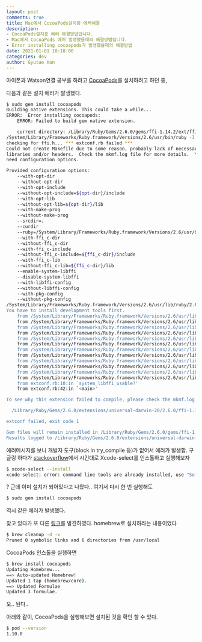 ```yaml
---
layout: post
comments: true
title: Mac에서 CocoaPods설치중 에러해결
description: 
- CocoaPods설치중 에러 해결방법입니다.
- Mac에서 CocoaPods 에러 발생했을때의 해결방법입니다.
- Error installing cocoapods가 발생했을때의 해결방법
date: 2021-01-01 10:18:00
categories: dev
author: Gyutae Han
---
```


아이폰과 Watson연결 공부를 하려고 [CocoaPods](https://guides.cocoapods.org/using/getting-started.html#getting-started)를 설치하려고 하던 중, 

다음과 같은 설치 에러가 발생했다.

```bash
$ sudo gem install cocoapods                                                                                                                 
Building native extensions. This could take a while...
ERROR:  Error installing cocoapods:
	ERROR: Failed to build gem native extension.

    current directory: /Library/Ruby/Gems/2.6.0/gems/ffi-1.14.2/ext/ffi_c
/System/Library/Frameworks/Ruby.framework/Versions/2.6/usr/bin/ruby -I /Library/Ruby/Site/2.6.0 -r ./siteconf20210101-11931-rfm5dv.rb extconf.rb
checking for ffi.h... *** extconf.rb failed ***
Could not create Makefile due to some reason, probably lack of necessary
libraries and/or headers.  Check the mkmf.log file for more details.  You may
need configuration options.

Provided configuration options:
	--with-opt-dir
	--without-opt-dir
	--with-opt-include
	--without-opt-include=${opt-dir}/include
	--with-opt-lib
	--without-opt-lib=${opt-dir}/lib
	--with-make-prog
	--without-make-prog
	--srcdir=.
	--curdir
	--ruby=/System/Library/Frameworks/Ruby.framework/Versions/2.6/usr/bin/$(RUBY_BASE_NAME)
	--with-ffi_c-dir
	--without-ffi_c-dir
	--with-ffi_c-include
	--without-ffi_c-include=${ffi_c-dir}/include
	--with-ffi_c-lib
	--without-ffi_c-lib=${ffi_c-dir}/lib
	--enable-system-libffi
	--disable-system-libffi
	--with-libffi-config
	--without-libffi-config
	--with-pkg-config
	--without-pkg-config
/System/Library/Frameworks/Ruby.framework/Versions/2.6/usr/lib/ruby/2.6.0/mkmf.rb:467:in `try_do': The compiler failed to generate an executable file. (RuntimeError)
You have to install development tools first.
	from /System/Library/Frameworks/Ruby.framework/Versions/2.6/usr/lib/ruby/2.6.0/mkmf.rb:585:in `block in try_compile'
	from /System/Library/Frameworks/Ruby.framework/Versions/2.6/usr/lib/ruby/2.6.0/mkmf.rb:534:in `with_werror'
	from /System/Library/Frameworks/Ruby.framework/Versions/2.6/usr/lib/ruby/2.6.0/mkmf.rb:585:in `try_compile'
	from /System/Library/Frameworks/Ruby.framework/Versions/2.6/usr/lib/ruby/2.6.0/mkmf.rb:1109:in `block in have_header'
	from /System/Library/Frameworks/Ruby.framework/Versions/2.6/usr/lib/ruby/2.6.0/mkmf.rb:959:in `block in checking_for'
	from /System/Library/Frameworks/Ruby.framework/Versions/2.6/usr/lib/ruby/2.6.0/mkmf.rb:361:in `block (2 levels) in postpone'
	from /System/Library/Frameworks/Ruby.framework/Versions/2.6/usr/lib/ruby/2.6.0/mkmf.rb:331:in `open'
	from /System/Library/Frameworks/Ruby.framework/Versions/2.6/usr/lib/ruby/2.6.0/mkmf.rb:361:in `block in postpone'
	from /System/Library/Frameworks/Ruby.framework/Versions/2.6/usr/lib/ruby/2.6.0/mkmf.rb:331:in `open'
	from /System/Library/Frameworks/Ruby.framework/Versions/2.6/usr/lib/ruby/2.6.0/mkmf.rb:357:in `postpone'
	from /System/Library/Frameworks/Ruby.framework/Versions/2.6/usr/lib/ruby/2.6.0/mkmf.rb:958:in `checking_for'
	from /System/Library/Frameworks/Ruby.framework/Versions/2.6/usr/lib/ruby/2.6.0/mkmf.rb:1108:in `have_header'
	from extconf.rb:10:in `system_libffi_usable?'
	from extconf.rb:42:in `<main>'

To see why this extension failed to compile, please check the mkmf.log which can be found here:

  /Library/Ruby/Gems/2.6.0/extensions/universal-darwin-20/2.6.0/ffi-1.14.2/mkmf.log

extconf failed, exit code 1

Gem files will remain installed in /Library/Ruby/Gems/2.6.0/gems/ffi-1.14.2 for inspection.
Results logged to /Library/Ruby/Gems/2.6.0/extensions/universal-darwin-20/2.6.0/ffi-1.14.2/gem_make.out


```

에러메시지를 보니 개발자 도구(block in try_compile 등)가 없어서 에러가 발생함.
구글링 하다가 [stackoverflow](https://stackoverflow.com/questions/65459161/how-do-i-fix-the-error-failed-to-build-gem-native-extension-error-when-insta)에서 시킨대로 Xcode-select를 인스톨하고 실행해보자

```bash
$ xcode-select --install                                                                                                               
xcode-select: error: command line tools are already installed, use "Software Update" to install updates
```
? 근데 이미 설치가 되어있다고 나왔다..
여기서 다시 한 번 실행해도
````bash
$ sudo gem install cocoapods
````
역시 같은 에러가 발생했다.

찾고 있다가 또 다른 [링크](https://stackoverflow.com/questions/20939568/error-error-installing-cocoapods-error-failed-to-build-gem-native-extension)를 발견하였다. homebrew로 설치하라는 내용이었다

```bash
$ brew cleanup -d -v                                                                                                                    ...
Pruned 0 symbolic links and 6 directories from /usr/local
```

CocoaPods 인스톨을 실행하면

```bash
$ brew install cocoapods                                                                                                                     
Updating Homebrew...
==> Auto-updated Homebrew!
Updated 1 tap (homebrew/core).
==> Updated Formulae
Updated 3 formulae.
```

오.. 된다..

아래와 같이, CocoaPods을 실행해보면 설치된 것을 확인 할 수 있다.

```bash
$ pod --version                                                                                                                              
1.10.0
```
